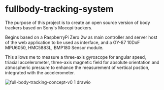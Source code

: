# fullbody-tracking-system
The purpose of this project is to create an open source version of body trackers based on Sony's Mocopi trackers.

Begins based on a RaspberryPi Zero 2w as main controller and server host of the web application to be used as interface, and a GY-87 10DoF MPU6050, HMC5883L, BMP180 Sensor module. 

This allows me to measure a three-axis gyroscope for angular speed, triaxial accelerometer, three-axis magnetic field for absolute orientation and atmospheric pressure to enhance the measurement of vertical postion, integrated with the accelerometer.

![full-body-tracking-concept-v0 1 drawio](https://user-images.githubusercontent.com/83966237/216487549-cce4a2e6-42c8-4e70-aba3-2ac8301719e6.svg)
